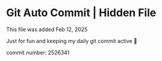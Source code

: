 # Git Auto Commit | Hidden File

This file was added Feb 12, 2025

Just for fun and keeping my daily git commit active 🤪

commit number: 2526341
